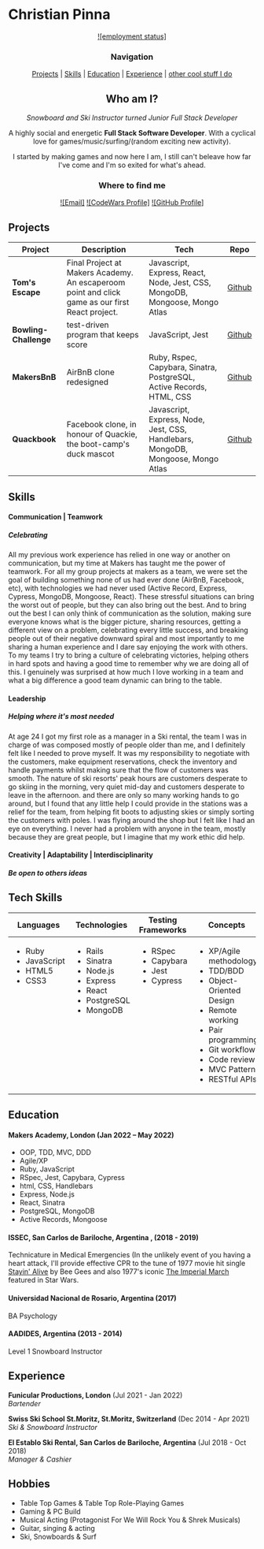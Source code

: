 # Christian Pinna

<div align="center">

[![employment status]](
https://www.floridaconstructionconnection.com/wp-content/uploads/2019/09/blog-hire-me-meme.jpg)

### Navigation 

[Projects](#projects) |  [Skills](#skills) |
[Education](#education) |
[Experience](#experience) |
[other cool stuff I do](#hobbies)

## Who am I? 

*Snowboard and Ski Instructor turned Junior Full Stack Developer*

A highly social and energetic **Full Stack Software Developer**. With a cyclical love for games/music/surfing/(random exciting new activity).

I started by making games and now here I am, I still can't beleave how far I've come and I'm so exited for what's ahead.

### Where to find me

[![Email]](mailto:christian.a.pinna@gmail.com)
[![CodeWars Profile]](https://www.codewars.com/users/ChristianPinna)
[![GitHub Profile]](https://github.com/ChrisPinna)

</div>


## Projects


| Project         | Description                                                                                         | Tech                                | Repo                                                                                                         |
| ----------------------- | ----------------------------------------------------------------------------------------------- | ----------------------------------- | ------------------------------------------------------------------------------------------------------------------------ |
| **Tom's Escape**      | Final Project at Makers Academy. An escaperoom point and click game as our first React project.                                 | Javascript, Express, React, Node, Jest, CSS, MongoDB, Mongoose, Mongo Atlas | [Github](https://github.com/ChrisPinna/toms-escape-game)            |
| **Bowling-Challenge**    | test-driven program that keeps score    | JavaScript, Jest            | [Github](https://github.com/ChrisPinna/bowling-challenge) |
| **MakersBnB**           | AirBnB clone redesigned       | Ruby, Rspec, Capybara, Sinatra, PostgreSQL, Active Records, HTML, CSS             | [Github](https://github.com/clovellbsc/Makersbnb)                                                                              |
| **Quackbook**      | Facebook clone, in honour of Quackie, the boot-camp's duck mascot | Javascript, Express, Node, Jest, CSS, Handlebars, MongoDB, Mongoose, Mongo Atlas               |  [Github](https://github.com/jonnyabrams/acebook-quack-overflow)


## Skills

#### Communication | Teamwork
##### Celebrating

All my previous work experience has relied in one way or another on communication, but my time at Makers has taught me the power of teamwork. For all my group projects at makers as a team, we were set the goal of building something none of us had ever done (AirBnB, Facebook, etc), with technologies we had never used (Active Record, Express, Cypress, MongoDB, Mongoose, React). These stressful situations can bring the worst out of people, but they can also bring out the best. And to bring out the best I can only think of communication as the solution, making sure everyone knows what is the bigger picture, sharing resources, getting a different view on a problem, celebrating every little success, and breaking people out of their negative downward spiral and most importantly to me sharing a human experience and I dare say enjoying the work with others.
To my teams I try to bring a culture of celebrating victories, helping others in hard spots and having a good time to remember why we are doing all of this.
 I genuinely was surprised at how much I love working in a team and what a big difference a good team dynamic can bring to the table.
#### Leadership
##### Helping where it's most needed

At age 24 I got my first role as a manager in a Ski rental, the team I was in charge of was composed mostly of people older than me, and I definitely felt like I needed to prove myself.
It was my responsibility to negotiate with the customers, make equipment reservations, check the inventory and handle payments whilst making sure that the flow of customers was smooth.
The nature of ski resorts' peak hours are customers desperate to go skiing in the morning, very quiet mid-day and customers desperate to leave in the afternoon. and there are only so many working hands to go around, but I found that any little help I could provide in the stations was a relief for the team, from helping fit boots to adjusting skies or simply sorting the customers with poles. I was flying around the shop but I felt like I had an eye on everything.
I never had a problem with anyone in the team, mostly because they are great people, but I imagine that my work ethic did help.

#### Creativity | Adaptability | Interdisciplinarity 
##### Be open to others ideas


## Tech Skills

<table>
  <thead>
    <tr>
      <th>Languages</th>
      <th>Technologies</th>
      <th>Testing Frameworks</th>
      <th>Concepts</th>
      <th>Tools</th>
    </tr>
  </thead>
  <tbody>
    <tr>
      <td style="vertical-align: top">
        <ul>
          <li>Ruby</li>
          <li>JavaScript</li>
          <li>HTML5</li>
          <li>CSS3</li>
        </ul>
      </td>
      <td style="vertical-align: top">
        <ul>
          <li>Rails</li>
          <li>Sinatra</li>
          <li>Node.js</li>
          <li>Express</li>
          <li>React</li>
          <li>PostgreSQL</li>
          <li>MongoDB</li>
        </ul>
      </td>
      <td style="vertical-align: top">
        <ul>
          <li>RSpec</li>
          <li>Capybara</li>
          <li>Jest</li>
          <li>Cypress</li>
        </ul>
      </td>
      <td style="vertical-align: top">
        <ul>
          <li>XP/Agile methodology</li>
          <li>TDD/BDD</li>
          <li>Object-Oriented Design</li>
          <li>Remote working</li>
          <li>Pair programming</li>
          <li>Git workflow</li>
          <li>Code review</li>
          <li>MVC Pattern</li>
          <li>RESTful APIs</li>
        </ul>
      </td>
      <td style="vertical-align: top">
        <ul>
          <li>VSCode</li>
          <li>Git</li>
          <li>Windows</li>
          <li>OSx</li>
        </ul>
      </td>
    </tr>
  </tbody>
</table>


## Education

#### Makers Academy, London (Jan 2022 – May 2022)

- OOP, TDD, MVC, DDD
- Agile/XP
- Ruby, JavaScript
- RSpec, Jest, Capybara, Cypress
- html, CSS, Handlebars
- Express, Node.js
- React, Sinatra
- PostgreSQL, MongoDB
- Active Records, Mongoose


#### ISSEC, San Carlos  de Bariloche, Argentina , (2018 - 2019)

Technicature in Medical Emergencies (In the unlikely event of you having a heart attack, I'll provide effective CPR to the tune of 1977 movie hit single [Stayin' Alive](https://www.bbc.co.uk/news/health-15552957) by Bee Gees and also 1977's iconic [The Imperial March](https://twitter.com/american_heart/status/992421900205936640) featured in Star Wars.

#### Universidad Nacional de Rosario, Argentina (2017)

BA Psychology 

#### AADIDES, Argentina (2013 - 2014)

Level 1 Snowboard Instructor

## Experience

**Funicular Productions, London** (Jul 2021 - Jan 2022)    
*Bartender*  

**Swiss Ski School St.Moritz, St.Moritz, Switzerland** (Dec 2014 - Apr 2021)    
*Ski & Snowboard Instructor*  

**El Establo Ski Rental, San Carlos de Bariloche, Argentina** (Jul 2018 - Oct 2018)    
*Manager & Cashier*  

## Hobbies

- Table Top Games & Table Top Role-Playing Games
- Gaming & PC Build
- Musical Acting (Protagonist For We Will Rock You & Shrek Musicals)
- Guitar, singing & acting
- Ski, Snowboards & Surf
